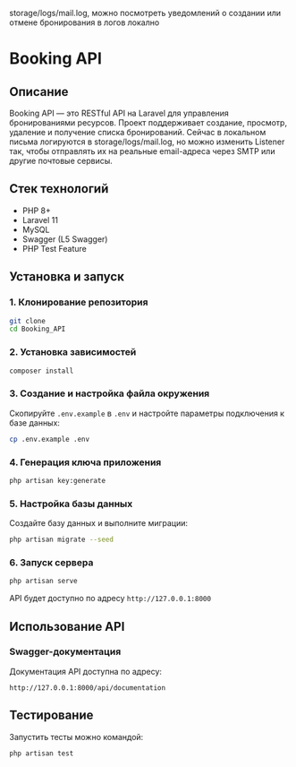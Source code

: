 storage/logs/mail.log, можно посмотреть уведомлений о создании или отмене бронирования в логов локално
# Booking API

## Описание
Booking API — это RESTful API на Laravel для управления бронированиями ресурсов.
Проект поддерживает создание, просмотр, удаление и получение списка бронирований.
Сейчас в локальном письма логируются в storage/logs/mail.log, но можно изменить Listener так, 
чтобы отправлять их на реальные email-адреса через SMTP или другие почтовые сервисы.
## Стек технологий
- PHP 8+
- Laravel 11
- MySQL
- Swagger (L5 Swagger)
- PHP Test Feature

## Установка и запуск

### 1. Клонирование репозитория
```bash
git clone
cd Booking_API
```

### 2. Установка зависимостей
```bash
composer install
```

### 3. Создание и настройка файла окружения
Скопируйте `.env.example` в `.env` и настройте параметры подключения к базе данных:
```bash
cp .env.example .env
```

### 4. Генерация ключа приложения
```bash
php artisan key:generate
```

### 5. Настройка базы данных
Создайте базу данных и выполните миграции:
```bash
php artisan migrate --seed
```

### 6. Запуск сервера
```bash
php artisan serve
```
API будет доступно по адресу `http://127.0.0.1:8000`

## Использование API

### Swagger-документация
Документация API доступна по адресу:
```
http://127.0.0.1:8000/api/documentation
```

## Тестирование
Запустить тесты можно командой:
```bash
php artisan test
```

